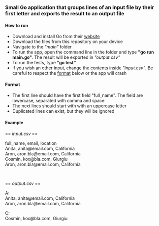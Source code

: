 ### Small Go application that groups lines of an input file by their first letter and exports the result to an output file

#### How to run

- Download and install Go from their [website](https://go.dev/dl)
- Download the files from this repository on your device
- Navigate to the _"main"_ folder
- To run the app, open the command line in the folder and type **"go run main.go"**. The result will be exported in _"output.csv"_
- To run the tests, type **"go test"**
- If you wish an other input, change the contents inside _"input.csv"_. Be careful to respect the [format](#format) below or the app will crash

#### Format

- The first line should have the first field "full_name". The field are lowercase, separated with comma and space
- The next lines should start with with an uppercase letter
- Duplicated lines can exist, but they will be ignored

#### Example

== _input.csv_ ==<br>

full_name, email, location<br>
Anita, anita<span>@</span>email.com, California<br>
Aron, aron.bla<span>@</span>email.com, California<br>
Cosmin, kox<span>@</span>bla.com, Giurgiu<br>
Aron, aron.bla<span>@</span>email.com, California<br>

<br>

== _output.csv_ ==<br>

A:<br>
Anita, anita<span>@</span>email.com, California<br>
Aron, aron.bla<span>@</span>email.com, California<br>

C:<br>
Cosmin, kox<span>@</span>bla.com, Giurgiu<br>
